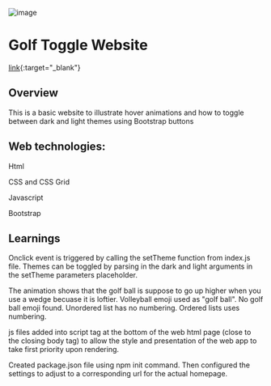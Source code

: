 
![image](https://user-images.githubusercontent.com/49029145/153993235-0268b6ee-c371-449e-9782-44ff5d139461.png)

# Golf Toggle Website

[link](https://alvorithm.github.io/toggle-golf-website/){:target="_blank"}

## Overview

This is a basic website to illustrate hover animations and how to toggle between dark and light themes using Bootstrap buttons

## Web technologies:

Html

CSS and CSS Grid

Javascript

Bootstrap

## Learnings

Onclick event is triggered by calling the setTheme function from index.js file. Themes can be toggled by parsing in the dark and light arguments
in the setTheme parameters placeholder.

The animation shows that the golf ball is suppose to go up higher when you use a wedge becuase it is loftier.
Volleyball emoji used as "golf ball". No golf ball emoji found. Unordered list has no numbering. Ordered lists uses numbering.

js files added into script tag at the bottom of the web html page (close to the closing body tag) 
to allow the style and presentation of the web app to take first priority upon rendering.

Created package.json file using npm init command. Then configured the settings to adjust to a corresponding url for the actual homepage.
